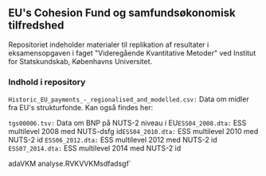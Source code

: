 ## EU's Cohesion Fund og samfundsøkonomisk tilfredshed
Repositoriet indeholder materialer til replikation af resultater i eksamensopgaven i faget "Videregående Kvantitative Metoder" ved Institut for Statskundskab, Københavns Universitet.

### Indhold i repository
`Historic_EU_payments_-_regionalised_and_modelled.csv:` Data om midler fra EU's strukturfonde. Kan også findes her:

`tgs00006.tsv:` Data om BNP på NUTS-2 niveau i EU`ESS04_2008.dta:` ESS multilevel 2008 med NUTS-dsfg id`ESS04_2010.dta:` ESS multilevel 2010 med NUTS-2 id
`ESS06_2012.dta:` ESS multilevel 2012 med NUTS-2 id
`ESS07_2014.dta:` ESS multilevel 2014 med NUTS-2 id

adaVKM analyse.RVKVVKMsdfadsgf`
